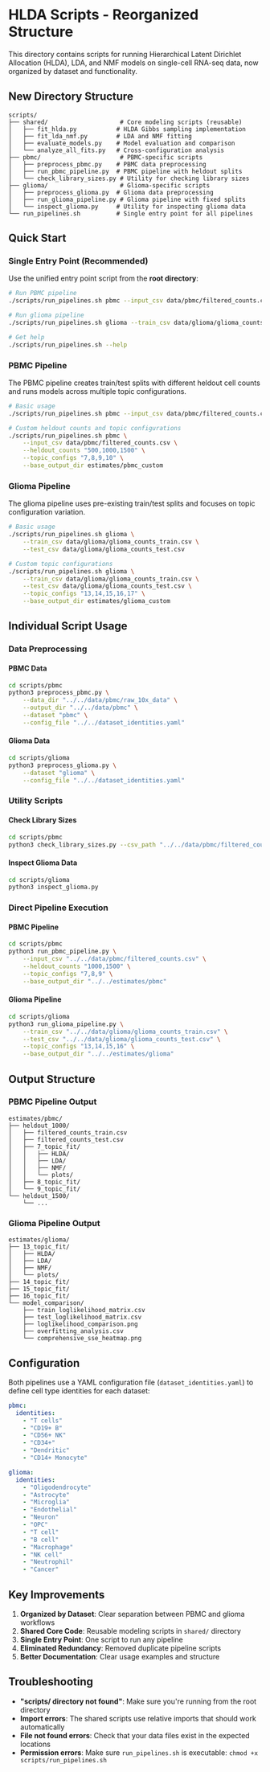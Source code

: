 # HLDA Scripts - Reorganized Structure

This directory contains scripts for running Hierarchical Latent Dirichlet Allocation (HLDA), LDA, and NMF models on single-cell RNA-seq data, now organized by dataset and functionality.

## New Directory Structure

```
scripts/
├── shared/                    # Core modeling scripts (reusable)
│   ├── fit_hlda.py           # HLDA Gibbs sampling implementation
│   ├── fit_lda_nmf.py        # LDA and NMF fitting
│   ├── evaluate_models.py    # Model evaluation and comparison
│   └── analyze_all_fits.py   # Cross-configuration analysis
├── pbmc/                      # PBMC-specific scripts
│   ├── preprocess_pbmc.py    # PBMC data preprocessing
│   ├── run_pbmc_pipeline.py  # PBMC pipeline with heldout splits
│   └── check_library_sizes.py # Utility for checking library sizes
├── glioma/                    # Glioma-specific scripts
│   ├── preprocess_glioma.py  # Glioma data preprocessing
│   ├── run_glioma_pipeline.py # Glioma pipeline with fixed splits
│   └── inspect_glioma.py     # Utility for inspecting glioma data
└── run_pipelines.sh          # Single entry point for all pipelines
```

## Quick Start

### Single Entry Point (Recommended)

Use the unified entry point script from the **root directory**:

```bash
# Run PBMC pipeline
./scripts/run_pipelines.sh pbmc --input_csv data/pbmc/filtered_counts.csv

# Run glioma pipeline
./scripts/run_pipelines.sh glioma --train_csv data/glioma/glioma_counts_train.csv --test_csv data/glioma/glioma_counts_test.csv

# Get help
./scripts/run_pipelines.sh --help
```

### PBMC Pipeline

The PBMC pipeline creates train/test splits with different heldout cell counts and runs models across multiple topic configurations.

```bash
# Basic usage
./scripts/run_pipelines.sh pbmc --input_csv data/pbmc/filtered_counts.csv

# Custom heldout counts and topic configurations
./scripts/run_pipelines.sh pbmc \
    --input_csv data/pbmc/filtered_counts.csv \
    --heldout_counts "500,1000,1500" \
    --topic_configs "7,8,9,10" \
    --base_output_dir estimates/pbmc_custom
```

### Glioma Pipeline

The glioma pipeline uses pre-existing train/test splits and focuses on topic configuration variation.

```bash
# Basic usage
./scripts/run_pipelines.sh glioma \
    --train_csv data/glioma/glioma_counts_train.csv \
    --test_csv data/glioma/glioma_counts_test.csv

# Custom topic configurations
./scripts/run_pipelines.sh glioma \
    --train_csv data/glioma/glioma_counts_train.csv \
    --test_csv data/glioma/glioma_counts_test.csv \
    --topic_configs "13,14,15,16,17" \
    --base_output_dir estimates/glioma_custom
```

## Individual Script Usage

### Data Preprocessing

#### PBMC Data
```bash
cd scripts/pbmc
python3 preprocess_pbmc.py \
    --data_dir "../../data/pbmc/raw_10x_data" \
    --output_dir "../../data/pbmc" \
    --dataset "pbmc" \
    --config_file "../../dataset_identities.yaml"
```

#### Glioma Data
```bash
cd scripts/glioma
python3 preprocess_glioma.py \
    --dataset "glioma" \
    --config_file "../../dataset_identities.yaml"
```

### Utility Scripts

#### Check Library Sizes
```bash
cd scripts/pbmc
python3 check_library_sizes.py --csv_path "../../data/pbmc/filtered_counts.csv"
```

#### Inspect Glioma Data
```bash
cd scripts/glioma
python3 inspect_glioma.py
```

### Direct Pipeline Execution

#### PBMC Pipeline
```bash
cd scripts/pbmc
python3 run_pbmc_pipeline.py \
    --input_csv "../../data/pbmc/filtered_counts.csv" \
    --heldout_counts "1000,1500" \
    --topic_configs "7,8,9" \
    --base_output_dir "../../estimates/pbmc"
```

#### Glioma Pipeline
```bash
cd scripts/glioma
python3 run_glioma_pipeline.py \
    --train_csv "../../data/glioma/glioma_counts_train.csv" \
    --test_csv "../../data/glioma/glioma_counts_test.csv" \
    --topic_configs "13,14,15,16" \
    --base_output_dir "../../estimates/glioma"
```

## Output Structure

### PBMC Pipeline Output
```
estimates/pbmc/
├── heldout_1000/
│   ├── filtered_counts_train.csv
│   ├── filtered_counts_test.csv
│   ├── 7_topic_fit/
│   │   ├── HLDA/
│   │   ├── LDA/
│   │   ├── NMF/
│   │   └── plots/
│   ├── 8_topic_fit/
│   └── 9_topic_fit/
└── heldout_1500/
    └── ...
```

### Glioma Pipeline Output
```
estimates/glioma/
├── 13_topic_fit/
│   ├── HLDA/
│   ├── LDA/
│   ├── NMF/
│   └── plots/
├── 14_topic_fit/
├── 15_topic_fit/
├── 16_topic_fit/
└── model_comparison/
    ├── train_loglikelihood_matrix.csv
    ├── test_loglikelihood_matrix.csv
    ├── loglikelihood_comparison.png
    ├── overfitting_analysis.csv
    └── comprehensive_sse_heatmap.png
```

## Configuration

Both pipelines use a YAML configuration file (`dataset_identities.yaml`) to define cell type identities for each dataset:

```yaml
pbmc:
  identities:
    - "T cells"
    - "CD19+ B"
    - "CD56+ NK"
    - "CD34+"
    - "Dendritic"
    - "CD14+ Monocyte"

glioma:
  identities:
    - "Oligodendrocyte"
    - "Astrocyte"
    - "Microglia"
    - "Endothelial"
    - "Neuron"
    - "OPC"
    - "T cell"
    - "B cell"
    - "Macrophage"
    - "NK cell"
    - "Neutrophil"
    - "Cancer"
```

## Key Improvements

1. **Organized by Dataset**: Clear separation between PBMC and glioma workflows
2. **Shared Core Code**: Reusable modeling scripts in `shared/` directory
3. **Single Entry Point**: One script to run any pipeline
4. **Eliminated Redundancy**: Removed duplicate pipeline scripts
5. **Better Documentation**: Clear usage examples and structure

## Troubleshooting

- **"scripts/ directory not found"**: Make sure you're running from the root directory
- **Import errors**: The shared scripts use relative imports that should work automatically
- **File not found errors**: Check that your data files exist in the expected locations
- **Permission errors**: Make sure `run_pipelines.sh` is executable: `chmod +x scripts/run_pipelines.sh` 